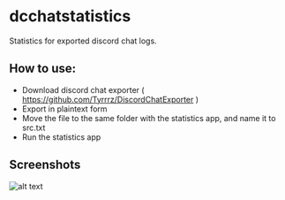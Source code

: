 # dcchatstatistics
Statistics for exported discord chat logs. 

## How to use:
* Download discord chat exporter ( https://github.com/Tyrrrz/DiscordChatExporter )
* Export in plaintext form
* Move the file to the same folder with the statistics app, and name it to src.txt
* Run the statistics app

## Screenshots
![alt text](https://i.imgur.com/cFeFbN9.png "")

